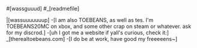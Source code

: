 #[wassguuud]
#_[readmefile]

|[wassuuuuuuup]
-[I am also TOEBEANS, as well as tes. I'm TOEBEANS20MC on xbox, and some other crap on steam or whatever. ask for my discrod.]
-[uh I got me a website if yall's curious, check it:]
  _[therealtoebeans.com]
-[I do be at work, have good my freeeeens~]
